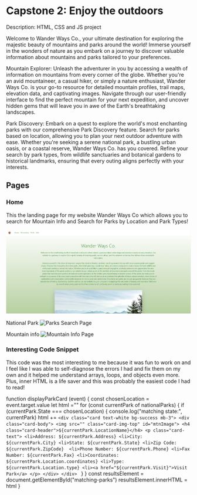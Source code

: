 # Capstone 2: Enjoy the outdoors

Description:
HTML, CSS and JS project

Welcome to Wander Ways Co., your ultimate destination for exploring the majestic beauty of mountains and parks around the world! Immerse yourself in the wonders of nature as you embark on a journey to discover valuable information about mountains and parks tailored to your preferences.

Mountain Explorer:
Unleash the adventurer in you by accessing a wealth of information on mountains from every corner of the globe. Whether you're an avid mountaineer, a casual hiker, or simply a nature enthusiast, Wander Ways Co. is your go-to resource for detailed mountain profiles, trail maps, elevation data, and captivating images. Navigate through our user-friendly interface to find the perfect mountain for your next expedition, and uncover hidden gems that will leave you in awe of the Earth's breathtaking landscapes.

Park Discovery:
Embark on a quest to explore the world's most enchanting parks with our comprehensive Park Discovery feature. Search for parks based on location, allowing you to plan your next outdoor adventure with ease. Whether you're seeking a serene national park, a bustling urban oasis, or a coastal reserve, Wander Ways Co. has you covered. Refine your search by park types, from wildlife sanctuaries and botanical gardens to historical landmarks, ensuring that every outing aligns perfectly with your interests.

## Pages

### Home
This the landing page for my website Wander Ways Co which allows you to search for Mountain Info and Search for Parks by Location and Park Types!

![Home Page of Website](image.png)

National Park
![Parks Search Page](!(image-1.png))

Mountain info
![Mountain Info Page](!(image-2.png))

### Interesting Code Snippet

This code was the most interesting to me because it was fun to work on and I feel like I was able to self-diagnose the errors I had and fix them on my own and it helped me understand arrays, loops, and objects even more. Plus, inner HTML is a life saver and this was probably the easiest code I had to read!

function displayParkCard (event) {
    const chosenLocation = event.target.value
    let html =""
    for (const currentPark of nationalParks) {
        if (currentPark.State === chosenLocation) {
            console.log("matching state:", currentPark)
            html += `
            <div class="card text-white bg-success mb-3">
            <div class="card-body">
                <img src="" class="card-img-top" id="mtnImage">
                <h4 class="card-header">${currentPark.LocationName}</h4>
                <p class="card-text">
                <li>Address: ${currentPark.Address}
                <li>City: ${currentPark.City}
                <li>State: ${currentPark.State}
                 <li>Zip Code: ${currentPark.ZipCode} 
                 <li>Phone Number: ${currentPark.Phone}
                 <li>Fax Number: ${currentPark.Fax}
                 <li>Coordinates: ${currentPark.Location.coordinates}
                 <li>Type: ${currentPark.Location.type}
                 <li><a href="${currentPark.Visit}">Visit Park</a>
                </p>
                </div>
            </div> 
            `
        }
    }
    const resultsElement = document.getElementById("matching-parks")
    resultsElement.innerHTML = html
}
